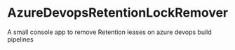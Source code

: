 # AzureDevopsRetentionLockRemover
A small console app to remove Retention leases on azure devops build pipelines
